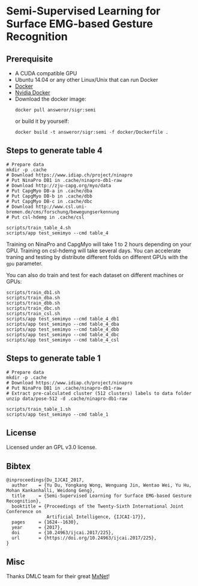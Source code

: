 # Semi-Supervised Learning for Surface EMG-based Gesture Recognition

## Prerequisite

* A CUDA compatible GPU
* Ubuntu 14.04 or any other Linux/Unix that can run Docker
* [Docker](http://docker.io/)
* [Nvidia Docker](https://github.com/NVIDIA/nvidia-docker)
* Download the docker image:
  ```
  docker pull answeror/sigr:semi
  ```
  or build it by yourself:
  ```
  docker build -t answeror/sigr:semi -f docker/Dockerfile .
  ```

## Steps to generate table 4

```
# Prepare data
mkdir -p .cache
# Download https://www.idiap.ch/project/ninapro
# Put NinaPro DB1 in .cache/ninapro-db1-raw
# Download http://zju-capg.org/myo/data
# Put CapgMyo DB-a in .cache/dba
# Put CapgMyo DB-b in .cache/dbb
# Put CapgMyo DB-c in .cache/dbc
# Download http://www.csl.uni-bremen.de/cms/forschung/bewegungserkennung
# Put csl-hdemg in .cache/csl

scripts/train_table_4.sh
scripts/app test_semimyo --cmd table_4
```

Training on NinaPro and CapgMyo will take 1 to 2 hours depending on your GPU.
Training on csl-hdemg will take several days.
You can accelerate traning and testing by distribute different folds on different GPUs with the `gpu` parameter.

You can also do train and test for each dataset on different machines or GPUs:

```
scripts/train_db1.sh
scripts/train_dba.sh
scripts/train_dbb.sh
scripts/train_dbc.sh
scripts/train_csl.sh
scripts/app test_semimyo --cmd table_4_db1
scripts/app test_semimyo --cmd table_4_dba
scripts/app test_semimyo --cmd table_4_dbb
scripts/app test_semimyo --cmd table_4_dbc
scripts/app test_semimyo --cmd table_4_csl
```

## Steps to generate table 1

```
# Prepare data
mkdir -p .cache
# Download https://www.idiap.ch/project/ninapro
# Put NinaPro DB1 in .cache/ninapro-db1-raw
# Extract pre-calculated cluster (512 clusters) labels to data folder
unzip data/pose-512 -d .cache/ninapro-db1-raw

scripts/train_table_1.sh
scripts/app test_semimyo --cmd table_1
```

## License

Licensed under an GPL v3.0 license.

## Bibtex

```
@inproceedings{Du_IJCAI_2017,
  author    = {Yu Du, Yongkang Wong, Wenguang Jin, Wentao Wei, Yu Hu, Mohan Kankanhalli, Weidong Geng},
  title     = {Semi-Supervised Learning for Surface EMG-based Gesture Recognition},
  booktitle = {Proceedings of the Twenty-Sixth International Joint Conference on
               Artificial Intelligence, {IJCAI-17}},
  pages     = {1624--1630},
  year      = {2017},
  doi       = {10.24963/ijcai.2017/225},
  url       = {https://doi.org/10.24963/ijcai.2017/225},
}
```

## Misc

Thanks DMLC team for their great [MxNet](https://github.com/dmlc/mxnet)!
